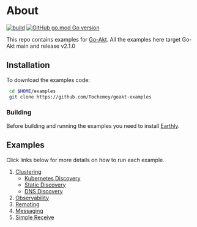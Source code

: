 # About

[![build](https://img.shields.io/github/actions/workflow/status/Tochemey/goakt/build.yml?branch=main)](https://github.com/Tochemey/goakt/actions/workflows/build.yml)
[![GitHub go.mod Go version](https://badges.chse.dev/github/go-mod/go-version/Tochemey/goakt-examples)](https://go.dev/doc/install)

This repo contains examples for [Go-Akt](https://github.com/Tochemey/goakt). All the examples here target Go-Akt main and release v2.1.0

## Installation
To download the examples code:

```bash
 cd $HOME/examples
 git clone https://github.com/Tochemey/goakt-examples
```

### Building

Before building and running the examples you need to install [Earthly](https://earthly.dev/get-earthly).

## Examples
Click links below for more details on how to run each example.

1. [Clustering](./actor-cluster)
   - [Kubernetes Discovery](./actor-cluster/k8s)
   - [Static Discovery](./actor-cluster/static)
   - [DNS Discovery](./actor-cluster/dnssd)
2. [Observability](./actor-observability)
3. [Remoting](./actor-remoting)
4. [Messaging](./actor-to-actor)
5. [Simple Receive](./actor-receive)
